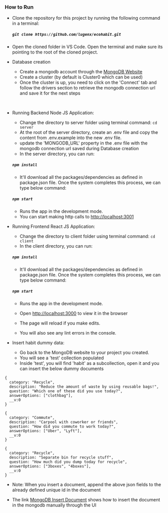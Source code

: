 ### How to Run

- Clone the repository for this project by running the following command in a terminal: 
  ##### `git clone https://github.com/lugenx/ecohabit.git`
- Open the cloned folder in VS Code. Open the terminal and make sure its pointing to the root of the cloned project.


- Database creation
  - Create a mongodb account through the [MongoDB Website](https://www.mongodb.com)
  - Create a cluster (by default is Cluster0 which can be used)
  - Once the cluster is up, you need to click on the 'Connect' tab and follow the drivers section to retrieve the mongodb connection url and save it for the next steps

<br>

- Running Backend Node JS Application:

  - Change the directory to server folder using terminal command: `cd server`
  - At the root of the server directory, create an .env file and copy the content from .env.example into the new .env file. 
  - update the 'MONGODB_URL' property in the .env file with the mongodb connection url saved during Database creation
  - In the server directory, you can run:

  ##### `npm install`

  - It'll download all the packages/dependencies as defined in package.json file. Once the system completes this process, we can type below command:

  ##### `npm start`

  - Runs the app in the development mode.
  - You can start making http calls to [http://localhost:3001](http://localhost:3001)

- Running Frontend React JS Application:

  - Change the directory to client folder using terminal command: `cd client`
  - In the client directory, you can run:

  ##### `npm install`

  - It'll download all the packages/dependencies as defined in package.json file. Once the system completes this process, we can type below command:

  ##### `npm start`

  - Runs the app in the development mode.
  - Open [http://localhost:3000](http://localhost:3000) to view it in the browser

  - The page will reload if you make edits.
  - You will also see any lint errors in the console.

- Insert habit dummy data:

  - Go back to the MongoDB website to your project you created.
  - You will see a 'test' collection populated
  - Inside 'test', you will find 'habit' as a subcollection, open it and you can insert the below dummy documents

```
{
  category: "Recycle",
  description: "Reduce the amount of waste by using reusable bags!",
  question: "Which one of these did you use today?",
  answerOptions: ["clothbag"],
  __v:0
}
```

```
{
  category: "Commute",
  description: "Carpool with coworker or friends",
  question: "How did you commute to work today?",
  answerOptions: ["Uber", "Lyft"],
  __v:0
}
```

```
{
  category: "Recycle",
  description: "Separate bin for recycle stuff",
  question: "How much did you dump today for recycle",
  answerOptions: ["3boxes", "4boxes"],
  __v:0
}
```
- Note: When you insert a document, append the above json fields to the already defined unique id in the document

- The link [MongoDB Insert Document](https://www.mongodb.com/docs/manual/tutorial/insert-documents/)
 shows how to insert the document in the mongodb manually through the UI


  

